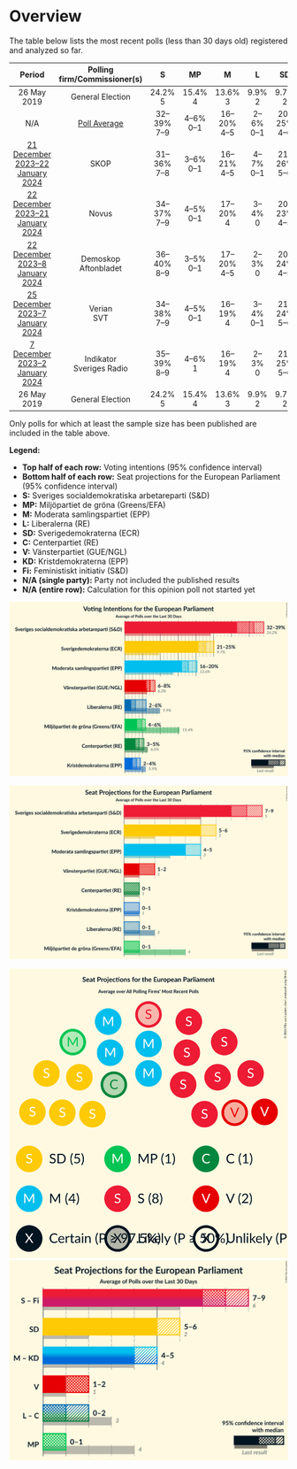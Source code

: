 # Overview

The table below lists the most recent polls (less than 30 days old) registered and analyzed so far.

| Period     | Polling firm/Commissioner(s) | S | MP | M | L | SD | C | V | KD | Fi |
|:----------:|:----------------------------:|:--:|:--:|:--:|:--:|:--:|:--:|:--:|:--:|:--:|
| 26 May 2019 | General Election | 24.2% <br> 5 | 15.4% <br> 4 | 13.6% <br> 3 | 9.9% <br> 2 | 9.7% <br> 2 | 6.5% <br> 1 | 6.3% <br> 1 | 5.9% <br> 1 | 5.5% <br> 1 |
| N/A | [Poll Average](average.html) | 32–39% <br> 7–9 | 4–6% <br> 0–1 | 16–20% <br> 4–5 | 2–6% <br> 0–1 | 20–25% <br> 4–6 | 3–6% <br> 0–1 | 6–9% <br> 1–2 | 2–4% <br> 0–1 | N/A <br> N/A |
| [21 December 2023–22 January 2024](2024-01-22-SKOP.html) | SKOP | 31–36% <br> 7–8 | 3–6% <br> 0–1 | 16–21% <br> 4–5 | 4–7% <br> 0–1 | 21–26% <br> 5–6 | 3–6% <br> 0–1 | 6–9% <br> 1–2 | 2–4% <br> 0–1 | N/A <br> N/A |
| [22 December 2023–21 January 2024](2024-01-21-Novus.html) | Novus | 34–37% <br> 7–9 | 4–5% <br> 0–1 | 17–20% <br> 4 | 3–4% <br> 0 | 20–23% <br> 4–5 | 4–6% <br> 1 | 7–9% <br> 2 | 3–4% <br> 0–1 | N/A <br> N/A |
| [22 December 2023–8 January 2024](2024-01-08-Demoskop.html) | Demoskop <br> Aftonbladet | 36–40% <br> 8–9 | 3–5% <br> 0–1 | 17–20% <br> 4–5 | 2–3% <br> 0 | 20–24% <br> 4–5 | 3–5% <br> 0–1 | 6–8% <br> 1–2 | 3–4% <br> 0–1 | N/A <br> N/A |
| [25 December 2023–7 January 2024](2024-01-07-Verian.html) | Verian <br> SVT | 34–38% <br> 7–9 | 4–5% <br> 0–1 | 16–19% <br> 4 | 3–4% <br> 0–1 | 21–24% <br> 5–6 | 3–5% <br> 0–1 | 6–8% <br> 1–2 | 3–5% <br> 0–1 | N/A <br> N/A |
| [7 December 2023–2 January 2024](2024-01-02-Indikator.html) | Indikator <br> Sveriges Radio | 35–39% <br> 8–9 | 4–6% <br> 1 | 16–19% <br> 4 | 2–3% <br> 0 | 21–25% <br> 5–6 | 3–4% <br> 0–1 | 6–8% <br> 1–2 | 2–3% <br> 0 | N/A <br> N/A |
| 26 May 2019 | General Election | 24.2% <br> 5 | 15.4% <br> 4 | 13.6% <br> 3 | 9.9% <br> 2 | 9.7% <br> 2 | 6.5% <br> 1 | 6.3% <br> 1 | 5.9% <br> 1 | 5.5% <br> 1 |

Only polls for which at least the sample size has been published are included in the table above.

**Legend:**
+ **Top half of each row:** Voting intentions (95% confidence interval)
+ **Bottom half of each row:** Seat projections for the European Parliament (95% confidence interval)
+ **S:** Sveriges socialdemokratiska arbetareparti (S&D)
+ **MP:** Miljöpartiet de gröna (Greens/EFA)
+ **M:** Moderata samlingspartiet (EPP)
+ **L:** Liberalerna (RE)
+ **SD:** Sverigedemokraterna (ECR)
+ **C:** Centerpartiet (RE)
+ **V:** Vänsterpartiet (GUE/NGL)
+ **KD:** Kristdemokraterna (EPP)
+ **Fi:** Feministiskt initiativ (S&D)
+ **N/A (single party):** Party not included the published results
+ **N/A (entire row):** Calculation for this opinion poll not started yet


![Graph with voting intentions not yet produced](average.png "Voting Intentions")

![Graph with seats not yet produced](average-seats.png "Seats")

![Graph with seating plan not yet produced](average-seating-plan.png "Seating Plan")
![Graph with coalitions seats not yet produced](average-coalitions-seats.png "Coalitions Seats")
